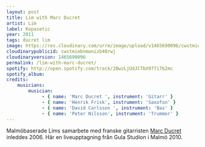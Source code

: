 ```yaml
---
layout: post
title: Lim with Marc Ducret
artist: Lim
label: Kopasetic
year: 2011
tags: ducret lim
image: https://res.cloudinary.com/urre/image/upload/v1465690096/cwstmiebnmwnizb48rwj.jpg
cloudinarypublicid: cwstmiebnmwnizb48rwj
cloudinaryversion: 1465690096
permalink: /lim-with-marc-ducret/
spotify: http://open.spotify.com/track/2BwzLjUdJCTbX977i7b2mc
spotify_album: 
credits:
    musicians:
        musician:
             - { name: 'Marc Ducret ', instrument: 'Gitarr' }
             - { name: 'Henrik Frisk', instrument: 'Saxofon' }
             - { name: 'David Carlsson ', instrument: 'Bas' }
             - { name: 'Peter Nilsson', instrument: 'Trummor' }
---
```


Malmöbaserade Lims samarbete med franske gitarristen <a href="http://en.wikipedia.org/wiki/Marc_Ducret">Marc Ducret</a> inleddes 2006. Här en liveupptagning från Gula Studion i Malmö 2010.